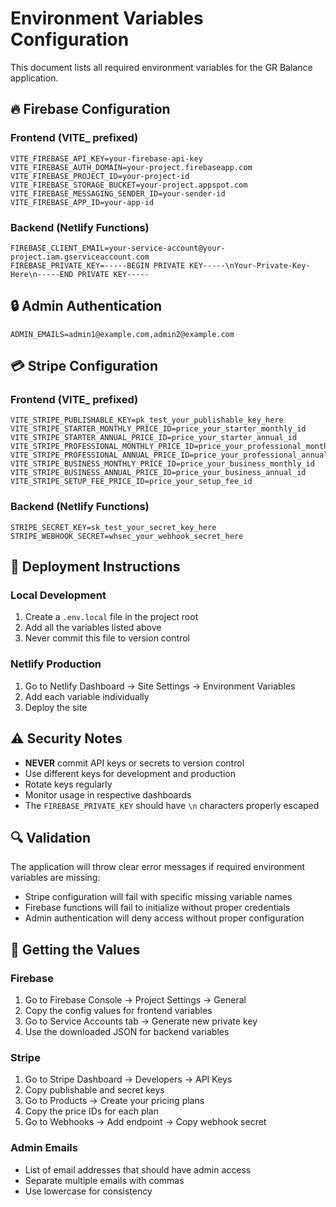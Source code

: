 # Environment Variables Configuration

This document lists all required environment variables for the GR Balance application.

## 🔥 Firebase Configuration

### Frontend (VITE_ prefixed)
```
VITE_FIREBASE_API_KEY=your-firebase-api-key
VITE_FIREBASE_AUTH_DOMAIN=your-project.firebaseapp.com
VITE_FIREBASE_PROJECT_ID=your-project-id
VITE_FIREBASE_STORAGE_BUCKET=your-project.appspot.com
VITE_FIREBASE_MESSAGING_SENDER_ID=your-sender-id
VITE_FIREBASE_APP_ID=your-app-id
```

### Backend (Netlify Functions)
```
FIREBASE_CLIENT_EMAIL=your-service-account@your-project.iam.gserviceaccount.com
FIREBASE_PRIVATE_KEY=-----BEGIN PRIVATE KEY-----\nYour-Private-Key-Here\n-----END PRIVATE KEY-----
```

## 🔒 Admin Authentication
```
ADMIN_EMAILS=admin1@example.com,admin2@example.com
```

## 💳 Stripe Configuration

### Frontend (VITE_ prefixed)
```
VITE_STRIPE_PUBLISHABLE_KEY=pk_test_your_publishable_key_here
VITE_STRIPE_STARTER_MONTHLY_PRICE_ID=price_your_starter_monthly_id
VITE_STRIPE_STARTER_ANNUAL_PRICE_ID=price_your_starter_annual_id
VITE_STRIPE_PROFESSIONAL_MONTHLY_PRICE_ID=price_your_professional_monthly_id
VITE_STRIPE_PROFESSIONAL_ANNUAL_PRICE_ID=price_your_professional_annual_id
VITE_STRIPE_BUSINESS_MONTHLY_PRICE_ID=price_your_business_monthly_id
VITE_STRIPE_BUSINESS_ANNUAL_PRICE_ID=price_your_business_annual_id
VITE_STRIPE_SETUP_FEE_PRICE_ID=price_your_setup_fee_id
```

### Backend (Netlify Functions)
```
STRIPE_SECRET_KEY=sk_test_your_secret_key_here
STRIPE_WEBHOOK_SECRET=whsec_your_webhook_secret_here
```

## 🚀 Deployment Instructions

### Local Development
1. Create a `.env.local` file in the project root
2. Add all the variables listed above
3. Never commit this file to version control

### Netlify Production
1. Go to Netlify Dashboard → Site Settings → Environment Variables
2. Add each variable individually
3. Deploy the site

## ⚠️ Security Notes

- **NEVER** commit API keys or secrets to version control
- Use different keys for development and production
- Rotate keys regularly
- Monitor usage in respective dashboards
- The `FIREBASE_PRIVATE_KEY` should have `\n` characters properly escaped

## 🔍 Validation

The application will throw clear error messages if required environment variables are missing:
- Stripe configuration will fail with specific missing variable names
- Firebase functions will fail to initialize without proper credentials
- Admin authentication will deny access without proper configuration

## 📝 Getting the Values

### Firebase
1. Go to Firebase Console → Project Settings → General
2. Copy the config values for frontend variables
3. Go to Service Accounts tab → Generate new private key
4. Use the downloaded JSON for backend variables

### Stripe
1. Go to Stripe Dashboard → Developers → API Keys
2. Copy publishable and secret keys
3. Go to Products → Create your pricing plans
4. Copy the price IDs for each plan
5. Go to Webhooks → Add endpoint → Copy webhook secret

### Admin Emails
- List of email addresses that should have admin access
- Separate multiple emails with commas
- Use lowercase for consistency 